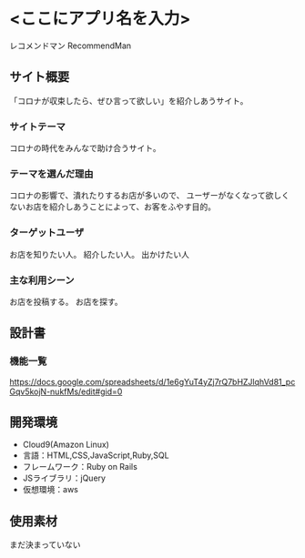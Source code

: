 # <ここにアプリ名を入力>
レコメンドマン
RecommendMan

## サイト概要
「コロナが収束したら、ぜひ言って欲しい」を紹介しあうサイト。

### サイトテーマ
コロナの時代をみんなで助け合うサイト。

### テーマを選んだ理由
コロナの影響で、潰れたりするお店が多いので、
ユーザーがなくなって欲しくないお店を紹介しあうことによって、お客をふやす目的。

### ターゲットユーザ
お店を知りたい人。
紹介したい人。
出かけたい人

### 主な利用シーン
お店を投稿する。
お店を探す。

## 設計書

### 機能一覧
https://docs.google.com/spreadsheets/d/1e6gYuT4yZj7rQ7bHZJlqhVd81_pcGqv5kojN-nukfMs/edit#gid=0

## 開発環境
- Cloud9(Amazon Linux)
- 言語：HTML,CSS,JavaScript,Ruby,SQL
- フレームワーク：Ruby on Rails
- JSライブラリ：jQuery
- 仮想環境：aws

## 使用素材
まだ決まっていない
